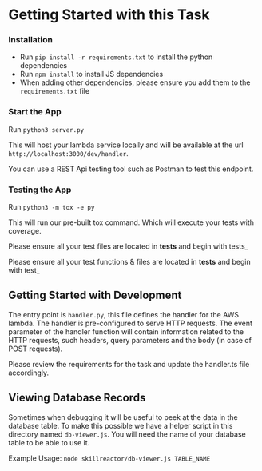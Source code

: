 # Getting Started with this Task

### Installation

- Run `pip install -r requirements.txt` to install the python dependencies
- Run `npm install` to install JS dependencies
- When adding other dependencies, please ensure you add them to the `requirements.txt` file

### Start the App

Run `python3 server.py`

This will host your lambda service locally and will be available at the url `http://localhost:3000/dev/handler`.

You can use a REST Api testing tool such as Postman to test this endpoint.

### Testing the App

Run `python3 -m tox -e py`

This will run our pre-built tox command. Which will execute your tests with coverage.

Please ensure all your test files are located in __tests__ and begin with tests_

Please ensure all your test functions & files are located in __tests__ and begin with test_

## Getting Started with Development

The entry point is `handler.py`, this file defines the handler for the AWS lambda.
The handler is pre-configured to serve HTTP requests. The event parameter of the handler function will contain information related to the HTTP requests, such headers, query parameters and the body (in case of POST requests).

Please review the requirements for the task and update the handler.ts file accordingly.

## Viewing Database Records

Sometimes when debugging it will be useful to peek at the data in the database table.
To make this possible we have a helper script in this directory named `db-viewer.js`.
You will need the name of your database table to be able to use it.

Example Usage:
`node skillreactor/db-viewer.js TABLE_NAME`
